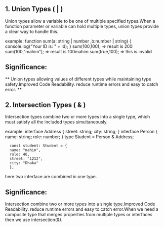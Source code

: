 ## 1. Union Types ( | )
   Union types allow a variable to be one of multiple specified types.When a function parameter or variable can hold multiple types, union types provide a clear way to handle this.
   
example:
    function sum(a: string | number ,b:number | string) {
    console.log("Your ID is: " + id);
    }
    sum(100,100); => result is 200
    sum(100,"mahim"); => result is 100mahim
    sum(true,100); => this is invalid

## Significance:
** Union types allowing values of different types while maintaining type safety.Improved Code Readability. reduce runtime errors and easy to catch error. **

## 2. Intersection Types ( & )
   Intersection types combine two or more types into a single type, which must satisfy all the included types simultaneously.
   
   example:
    interface Address {
    street: string;
    city: string;
    }
    interface Person {
    name: string;
    role: number;
    }
    type Student = Person & Address;

      const student: Student = {
      name: "mahim",
      role: 40,
      street: "1212",
      city: "Dhaka"
      }; 
  
  here two interface are combined in one type.
  
## Significance:
   Intersection  combine two or more types into a single type.Improved Code Readability. reduce runtime errors and easy to catch error.When we need a composite type that merges properties from multiple types or interfaces then we use intersection(&).
